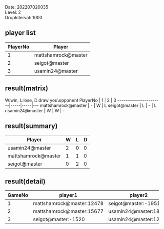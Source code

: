 Date: 202207020035  
Level: 2  
DropInterval: 1000  
## player list
PlayerNo  |  Player
----------|---------------------
1         |  mattshamrock@master
2         |  seigot@master
3         |  usamin24@master
## result(matrix)
W:win, L:lose, D:draw
you\opponent PlayerNo  |  1  |  2  |  3
-----------------------|-----|-----|---
mattshamrock@master    |  -  |  W  |  L
seigot@master          |  L  |  -  |  L
usamin24@master        |  W  |  W  |  -
## result(summary)
Player               |  W  |  L  |  D
---------------------|-----|-----|---
usamin24@master      |  2  |  0  |  0
mattshamrock@master  |  1  |  1  |  0
seigot@master        |  0  |  2  |  0
## result(detail)
GameNo  |  player1                    |  player2
--------|-----------------------------|-----------------------
1       |  mattshamrock@master:12478  |  seigot@master:-1951
2       |  mattshamrock@master:15677  |  usamin24@master:18550
3       |  seigot@master:-1520        |  usamin24@master:12435

